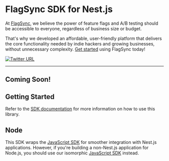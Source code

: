 # FlagSync SDK for Nest.js

At [FlagSync](https://www.flagsync.com), we believe the power of feature flags and A/B testing should be accessible to everyone, regardless of business size or budget.

That's why we developed an affordable, user-friendly platform that delivers the core functionality needed by indie hackers and growing businesses, without unnecessary complexity. [Get started](https://docs.flagsync.com/getting-started/set-up-flagsync) using FlagSync today!

[![Twitter URL](https://img.shields.io/twitter/url/https/twitter.com/flagsync.svg?style=social&label=Follow%20%40flagsync)](https://twitter.com/flagsync)

---

## Coming Soon!

## Getting Started

Refer to the [SDK documentation](https://docs.flagsync.com/sdks/nest) for more information on how to use this library.

## Node

This SDK wraps the [JavaScript SDK](https://github.com/flagsync/javascript-client) for smoother integration with Nest.js applications. However, if you're building a non-Nest.js application for Node.js, you should use our isomorphic [JavaScript SDK](https://github.com/flagsync/javascript-client) instead.
